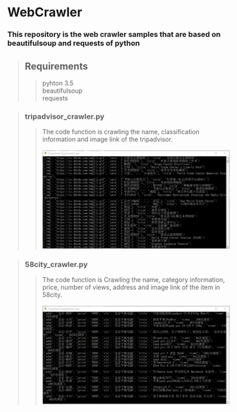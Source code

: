 # WebCrawler
### This repository is the web crawler samples that are based on beautifulsoup and requests of python

>## **Requirements**
>>  pyhton 3.5 <br>
>>  beautifulsoup <br>
>>  requests <br>

>###  tripadvisor_crawler.py
>> The code function is crawling the name, classification information and image link of the tripadvisor. <br><br>
>> ![结果图](https://github.com/Fanpanda/WebCrawler/blob/master/results/project_1.1.png) <br>

>###  58city_crawler.py
>> The code function is Crawling the name, category information, price, number of views, address and image link of the item in 58city. <br><br>
>> ![结果图](https://github.com/Fanpanda/WebCrawler/blob/master/results/project_2.1.png)




